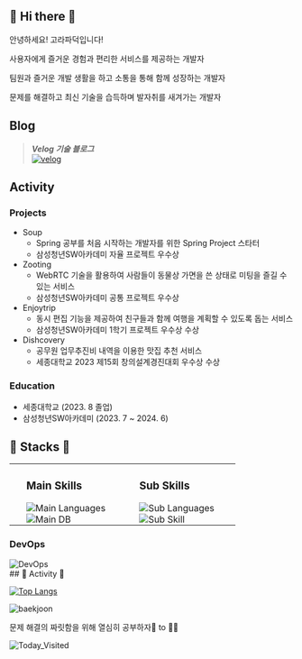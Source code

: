 ## 🐣 Hi there 🐣

안녕하세요! 고라파덕입니다!

사용자에게 즐거운 경험과 편리한 서비스를 제공하는 개발자

팀원과 즐거운 개발 생활을 하고 소통을 통해 함께 성장하는 개발자

문제를 해결하고 최신 기술을 습득하며 발자취를 새겨가는 개발자

## Blog

> **_Velog 기술 블로그_**<br>[![velog](https://img.shields.io/badge/velog-20C997?style=flat-square&logo=velog&logoColor=white)](https://velog.io/@duckbill)

## Activity

### Projects

- Soup
  - Spring 공부를 처음 시작하는 개발자를 위한 Spring Project 스타터
  - 삼성청년SW아카데미 자율 프로젝트 우수상
- Zooting
  - WebRTC 기술을 활용하여 사람들이 동물상 가면을 쓴 상태로 미팅을 즐길 수 있는 서비스
  - 삼성청년SW아카데미 공통 프로젝트 우수상
- Enjoytrip
  - 동시 편집 기능을 제공하여 친구들과 함께 여행을 계획할 수 있도록 돕는 서비스
  - 삼성청년SW아카데미 1학기 프로젝트 우수상 수상
- Dishcovery
  - 공무원 업무추진비 내역을 이용한 맛집 추천 서비스
  - 세종대학교 2023 제15회 창의설계경진대회 우수상 수상

### Education

- 세종대학교 (2023. 8 졸업)
- 삼성청년SW아카데미 (2023. 7 ~ 2024. 6)

## 🐥 Stacks 🐥

<table style="border-collapse: collapse; width: 100%;">
  <tr>
    <td style="width: 50%; padding: 0 30px; border: none; vertical-align: top;">
      <h3>Main Skills</h3>
      <img src="https://skillicons.dev/icons?i=java,py,spring&theme=light" alt="Main Languages">
      <br>
      <img src="https://skillicons.dev/icons?i=mysql,mongodb,redis&theme=light" alt="Main DB">
    </td>
    <td style="width: 50%; padding: 0 30px; border: none; vertical-align: top;">
      <h3>Sub Skills</h3>
      <img src="https://skillicons.dev/icons?i=c,cs,dart,js,flutter,vue&theme=light&perline=4" alt="Sub Languages">
      <br>
      <img src="https://skillicons.dev/icons?i=kafka&theme=light" alt="Sub Skill">
    </td>
  </tr>
</table>

<div>
  <h3>DevOps</h3>
  <img src="https://skillicons.dev/icons?i=aws,docker,ubuntu,githubactions,gitlab,prometheus,grafana&theme=light&perline=4" alt="DevOps">
</div>
## 🐥 Activity 🐥

[![Top Langs](https://github-readme-stats-sigma-seven.vercel.app/api/top-langs/?username=duckbill413&layout=compact&theme=swift&langs_count=8&hide=jupyter%20notebook,css,html)](https://github.com/duckbill413/duckbill413)

![baekjoon](http://mazassumnida.wtf/api/v2/generate_badge?boj=uhyeon7399)

문제 해결의 짜릿함을 위해 열심히 공부하자🐤 to 🐔🎈

![Today_Visited](https://hits.seeyoufarm.com/api/count/incr/badge.svg?url=https%3A%2F%2Fgithub.com%2FduckbillLvr&count_bg=%2379C83D&title_bg=%23555555&icon=&icon_color=%23E7E7E7&title=hits&edge_flat=false)
